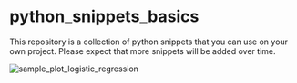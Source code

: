 # python_snippets_basics
This repository is a collection of python snippets that you can use on your own project. 
Please expect that more snippets will be added over time.


![sample_plot_logistic_regression](https://github.com/boyfriendnibluefairy/python_snippets_basics/assets/30497886/06f2eb3e-ba84-48c0-b974-01a9dd7ef5fc)
